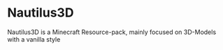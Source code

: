 # Nautilus3D
Nautilus3D is a Minecraft Resource-pack, mainly focused on 3D-Models with a vanilla style
